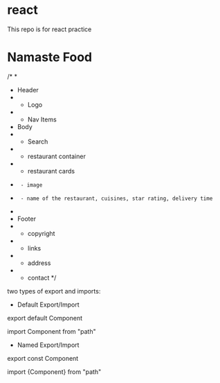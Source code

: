 # react

This repo is for react practice

# Namaste Food

/\* \*

- Header
- - Logo
- - Nav Items
- Body
- - Search
- - restaurant container
- - restaurant cards
-      - image
-      - name of the restaurant, cuisines, star rating, delivery time
-
- Footer
- - copyright
- - links
- - address
- - contact
    \*/

two types of export and imports:

- Default Export/Import

export default Component

import Component from "path"

- Named Export/Import

export const Component

import {Component} from "path"
